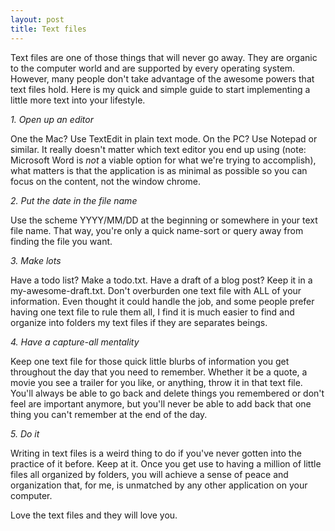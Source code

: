 ```yaml
---
layout: post
title: Text files
---
```


Text files are one of those things that will never go away. They are organic to the computer world and are supported by every operating system. However, many people don't take advantage of the awesome powers that text files hold. Here is my quick and simple guide to start implementing a little more text into your lifestyle. 

*1. Open up an editor*

One the Mac? Use TextEdit in plain text mode. On the PC? Use Notepad or similar. It really doesn't matter which text editor you end up using (note: Microsoft Word is *not* a viable option for what we're trying to accomplish), what matters is that the application is as minimal as possible so you can focus on the content, not the window chrome.

*2. Put the date in the file name*

Use the scheme YYYY/MM/DD at the beginning or somewhere in your text file name. That way, you're only a quick name-sort or query away from finding the file you want.

*3. Make lots*

Have a todo list? Make a todo.txt. Have a draft of a blog post? Keep it in a my-awesome-draft.txt. Don't overburden one text file with ALL of your information. Even thought it could handle the job, and some people prefer having one text file to rule them all, I find it is much easier to find and organize into folders my text files if they are separates beings. 

*4. Have a capture-all mentality*

Keep one text file for those quick little blurbs of information you get throughout the day that you need to remember. Whether it be a quote, a movie you see a trailer for you like, or anything, throw it in that text file. You'll always be able to go back and delete things you remembered or don't feel are important anymore, but you'll never be able to add back that one thing you can't remember at the end of the day. 

*5. Do it*

Writing in text files is a weird thing to do if you've never gotten into the practice of it before. Keep at it. Once you get use to having a million of little files all organized by folders, you will achieve a sense of peace and organization that, for me, is unmatched by any other application on your computer. 

Love the text files and they will love you.